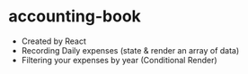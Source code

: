 # accounting-book

- Created by React
- Recording Daily expenses (state & render an array of data)
- Filtering your expenses by year (Conditional Render)
